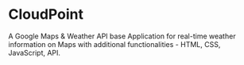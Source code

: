 # CloudPoint
A Google Maps &amp; Weather API base Application for real-time weather information on Maps with additional functionalities - HTML, CSS, JavaScript, API.
